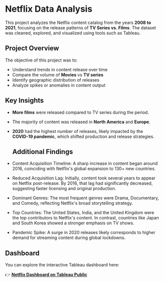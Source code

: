 # Netflix Data Analysis 

This project analyzes the Netflix content catalog from the years **2008 to 2021**, focusing on the release patterns of **TV Series vs. Films**. The dataset was cleaned, explored, and visualized using tools such as Tableau.

## Project Overview

The objective of this project was to:

* Understand trends in content release over time
* Compare the volume of **Movies** vs **TV series**
* Identify geographic distribution of releases
* Analyze spikes or anomalies in content output

## Key Insights

* **More films** were released compared to TV series during the period.
* The majority of content was released in **North America** and **Europe**.
* **2020** had the highest number of releases, likely impacted by the **COVID-19 pandemic**, which shifted production and release strategies.

  ## Additional Findings
* Content Acquisition Timeline: A sharp increase in content began around 2016, coinciding with Netflix's global expansion to 130+ new countries.
* Reduced Acquisition Lag: Initially, content took several years to appear on Netflix post-release. By 2016, that lag had significantly decreased, suggesting faster licensing and original production.
* Dominant Genres: The most frequent genres were Drama, Documentary, and Comedy, reflecting Netflix's broad storytelling strategy.
* Top Countries: The United States, India, and the United Kingdom were the top contributors to Netflix's content. In contrast, countries like Japan and South Korea showed a stronger emphasis on TV shows.
* Pandemic Spike: A surge in 2020 releases likely corresponds to higher demand for streaming content during global lockdowns.

## Dashboard

You can explore the interactive Tableau dashboard here:

👉 [**Netflix Dashboard on Tableau Public**](https://public.tableau.com/app/profile/sofia.maksymenko/viz/Netflix_17391946256480/Netflix)


